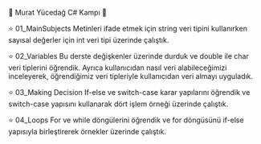 🌺 Murat Yücedağ C# Kampı 🌺

⭐ 01_MainSubjects
Metinleri ifade etmek için string veri tipini kullanırken sayısal değerler için int veri tipi üzerinde çalıştık.

⭐ 02_Variables
Bu derste değişkenler üzerinde durduk ve double ile char veri tiplerini öğrendik. Ayrıca kullanıcıdan nasıl veri alabileceğimizi inceleyerek, öğrendiğimiz veri tipleriyle kullanıcıdan
veri almayı uyguladık.

⭐ 03_Making Decision
If-else ve switch-case karar yapılarını öğrendik ve switch-case yapısını kullanarak dört işlem örneği üzerinde çalıştık.

⭐ 04_Loops
For ve while döngülerini öğrendik ve for döngüsünü if-else yapısıyla birleştirerek örnekler üzerinde çalıştık.
